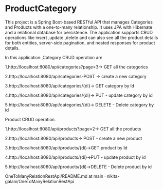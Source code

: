 # ProductCategory
This project is a Spring Boot-based RESTful API that manages Categories and Products with a one-to-many relationship. It uses JPA with Hibernate and a relational database for persistence. The application supports CRUD operations like insert ,update ,delete and can also see all the product details for both entities, server-side pagination, and nested responses for product details.

In this application ,Category CRUD operation are

1.http://localhost:8080/api/categories?page=3-> GET all the categories

2.http://localhost:8080/api/categories-POST -> create a new category

3.http://localhost:8080/api/categories/{di}-> GET category by Id

4.http://localhost:8080/api/categories/{di}-> PUT - update category by id

5.http://localhost:8080/api/categories/{di}-> DELETE - Delete category by id

Product CRUD operation.

1.http://localhost:8080/api/products?page=2-> GET all the products

2.http://localhost:8080/api/products-> POST - create a new product

3.http://localhost:8080/api/products/{di}->GET product by Id

4.http://localhost:8080/api/products/{di}->PUT - update product by id

5.http://localhost:8080/api/products/{di}->DELETE - Delete product by id

OneToManyRelationRestApi/README.md at main · nikita-galani/OneToManyRelationRestApi 

